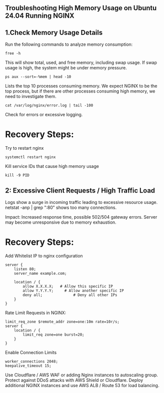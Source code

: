 ## Troubleshooting High Memory Usage on Ubuntu 24.04 Running NGINX
## 1.Check Memory Usage Details
Run the following commands to analyze memory consumption:
```
free -h
```
This will show total, used, and free memory, including swap usage.
If swap usage is high, the system might be under memory pressure.

```
ps aux --sort=-%mem | head -10
```
Lists the top 10 processes consuming memory.
We expect NGINX to be the top process, but if there are other processes consuming high memory, we need to investigate them.

```
cat /var/log/nginx/error.log | tail -100
```
Check for errors or excessive logging.

# Recovery Steps:
Try to restart nginx
```
systemctl restart nginx
```
Kill service IDs that cause high memory usage
```
kill -9 PID
```

## 2: Excessive Client Requests / High Traffic Load
Logs show a surge in incoming traffic leading to excessive resource usage.
netstat -anp | grep ":80" shows too many connections.

Impact:
Increased response time, possible 502/504 gateway errors.
Server may become unresponsive due to memory exhaustion.

# Recovery Steps:
Add Whitelist IP to nginx configuration
```
server {
    listen 80;
    server_name example.com;

    location / {
        allow X.X.X.X;   # Allow this specific IP
        allow Y.Y.Y.Y;     # Allow another specific IP
        deny all;              # Deny all other IPs
    }
}

```
Rate Limit Requests in NGINX:
```
limit_req_zone $remote_addr zone=one:10m rate=10r/s;
server {
    location / {
        limit_req zone=one burst=20;
    }
}
```
Enable Connection Limits
```
worker_connections 2048;
keepalive_timeout 15;
```

Use Cloudflare / AWS WAF or adding Nginx instances to autoscaling group.
Protect against DDoS attacks with AWS Shield or Cloudflare.
Deploy additional NGINX instances and use AWS ALB / Route 53 for load balancing.

